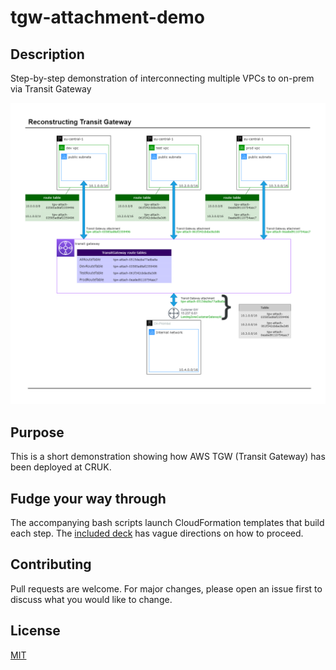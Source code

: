 # tgw-attachment-demo

## Description
Step-by-step demonstration of interconnecting multiple VPCs to on-prem via Transit Gateway

![TGW Attachment Infrastructure](https://github.com/simonallan/tgw-attachment-demo/blob/main/docs/tgw-attachment-diagram.png)

## Purpose
This is a short demonstration showing how AWS TGW (Transit Gateway) has been deployed at CRUK.

## Fudge your way through
The accompanying bash scripts launch CloudFormation templates that build each step. The [included deck](https://github.com/simonallan/tgw-attachment-demo/blob/main/docs/tgw-reconstruction-demo.pptx)
has vague directions on how to proceed.

## Contributing
Pull requests are welcome. For major changes, please open an issue first to discuss what you would like to change.

## License
[MIT](https://choosealicense.com/licenses/mit/)


